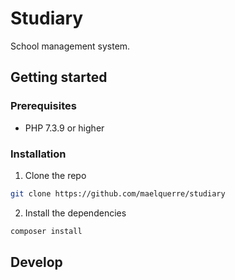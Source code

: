 # Studiary

School management system.

## Getting started

### Prerequisites

- PHP 7.3.9 or higher

### Installation

1. Clone the repo
```sh
git clone https://github.com/maelquerre/studiary
```
2. Install the dependencies
```sh
composer install
```

## Develop


